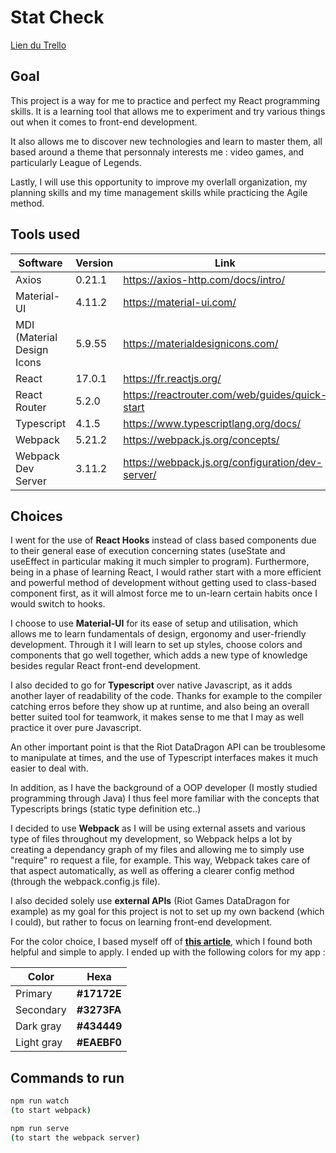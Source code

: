 # Stat Check

[Lien du Trello](https://trello.com/b/uc8WwvZB/stat-check)

## Goal
This project is a way for me to practice and perfect my React programming skills. It is a learning tool that allows me to experiment and try various things out when it comes to front-end development. 

It also allows me to discover new technologies and learn to master them, all based around a theme that personnaly interests me : video games, and particularly League of Legends. 

Lastly, I will use this opportunity to improve my overlall organization, my planning skills and my time management skills while practicing the Agile method.

## Tools used

|  Software |  Version |  Link |
|---|---|---|
| Axios | 0.21.1  |  https://axios-http.com/docs/intro/ |
| Material-UI | 4.11.2  |  https://material-ui.com/ |
| MDI (Material Design Icons |5.9.55|https://materialdesignicons.com/|
| React |17.0.1|https://fr.reactjs.org/|
| React Router |5.2.0|https://reactrouter.com/web/guides/quick-start|
| Typescript |4.1.5|https://www.typescriptlang.org/docs/|
| Webpack |5.21.2| https://webpack.js.org/concepts/ |
| Webpack Dev Server|3.11.2|https://webpack.js.org/configuration/dev-server/|

## Choices

I went for the use of **React Hooks** instead of class based components due to their general ease of execution concerning states (useState and useEffect in particular making it much simpler to program). Furthermore, being in a phase of learning React, I would rather start with a more efficient and powerful method of development without getting used to class-based component first, as it will almost force me to un-learn certain habits once I would switch to hooks.

I choose to use **Material-UI** for its ease of setup and utilisation, which allows me to learn fundamentals of design, ergonomy and user-friendly development. Through it I will learn to set up styles, choose colors and components that go well together, which adds a new type of knowledge besides regular React front-end development.

I also decided to go for **Typescript** over native Javascript, as it adds another layer of readability of the code. Thanks for example to the compiler catching erros before they show up at runtime, and also being an overall better suited tool for teamwork, it makes sense to me that I may as well practice it over pure Javascript.

An other important point is that the Riot DataDragon API can be troublesome to manipulate at times, and the use of Typescript interfaces makes it much easier to deal with.

In addition, as I have the background of a OOP developer (I mostly studied programming through Java) I thus feel more familiar with the concepts that Typescripts brings (static type definition etc..)

I decided to use **Webpack** as I will be using external assets and various type of files throughout my development, so Webpack helps a lot by creating a dependancy graph of my files and allowing me to simply use "require" ro request a file, for example. This way, Webpack takes care of that aspect automatically, as well as offering a clearer config method (through the webpack.config.js file).

I also decided solely use **external APIs** (Riot Games DataDragon for example) as my goal for this project is not to set up my own backend (which I could), but rather to focus on learning front-end development.

For the color choice, I based myself off of [**this article**](https://www.smashingmagazine.com/2016/04/web-developer-guide-color/), which I found both helpful and simple to apply. I ended up with the following colors for my app :

| Color      | Hexa        |
| ---        | ---         |
| Primary    | **#17172E** |
| Secondary  | **#3273FA** |
| Dark gray  | **#434449** |
| Light gray | **#EAEBF0** |


## Commands to run

```bash
npm run watch
(to start webpack)

npm run serve 
(to start the webpack server)
``` 





